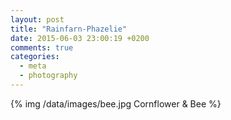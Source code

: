 ```yaml
---
layout: post
title: "Rainfarn-Phazelie"
date: 2015-06-03 23:00:19 +0200
comments: true
categories:
  - meta
  - photography
---
```

{% img /data/images/bee.jpg Cornflower & Bee %}
